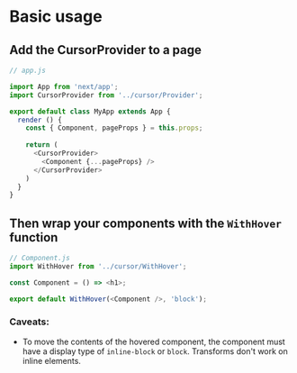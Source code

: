 # Basic usage

## Add the CursorProvider to a page
```javascript
// app.js

import App from 'next/app';
import CursorProvider from '../cursor/Provider';

export default class MyApp extends App {
  render () {
    const { Component, pageProps } = this.props;
    
    return (
      <CursorProvider>
        <Component {...pageProps} />
      </CursorProvider>
    )
  }
}
```

## Then wrap your components with the `WithHover` function
```javascript
// Component.js
import WithHover from '../cursor/WithHover';

const Component = () => <h1>;

export default WithHover(<Component />, 'block');
```


### Caveats:
- To move the contents of the hovered component, the component must have a display type of `inline-block` or `block`. Transforms don't work on inline elements.